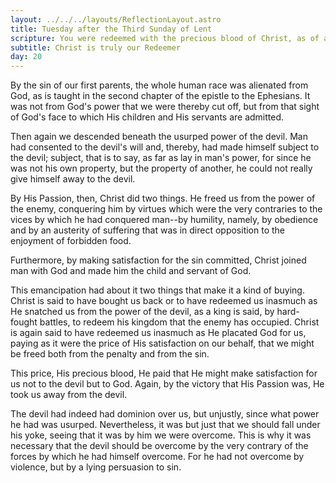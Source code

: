 ```yaml
---
layout: ../../../layouts/ReflectionLayout.astro
title: Tuesday after the Third Sunday of Lent
scripture: You were redeemed with the precious blood of Christ, as of a lamb unspotted and undefiled.--I Pet. 1. 19.
subtitle: Christ is truly our Redeemer
day: 20
---
```


By the sin of our first parents, the whole human race was alienated from God, as is taught in the second chapter of the epistle to the Ephesians. It was not from God's power that we were thereby cut off, but from that sight of God's face to which His children and His servants are admitted.

Then again we descended beneath the usurped power of the devil. Man had consented to the devil's will and, thereby, had made himself subject to the devil; subject, that is to say, as far as lay in man's power, for since he was not his own property, but the property of another, he could not really give himself away to the devil.

By His Passion, then, Christ did two things. He freed us from the power of the enemy, conquering him by virtues which were the very contraries to the vices by which he had conquered man--by humility, namely, by obedience and by an austerity of suffering that was in direct opposition to the enjoyment of forbidden food.

Furthermore, by making satisfaction for the sin committed, Christ joined man with God and made him the child and servant of God.

This emancipation had about it two things that make it a kind of buying. Christ is said to have bought us back or to have redeemed us inasmuch as He snatched us from the power of the devil, as a king is said, by hard-fought battles, to redeem his kingdom that the enemy has occupied. Christ is again said to have redeemed us inasmuch as He placated God for us, paying as it were the price of His satisfaction on our behalf, that we might be freed both from the penalty and from the sin.

This price, His precious blood, He paid that He might make satisfaction for us not to the devil but to God. Again, by the victory that His Passion was, He took us away from the devil.

The devil had indeed had dominion over us, but unjustly, since what power he had was usurped. Nevertheless, it was but just that we should fall under his yoke, seeing that it was by him we were overcome. This is why it was necessary that the devil should be overcome by the very contrary of the forces by which he had himself overcome. For he had not overcome by violence, but by a lying persuasion to sin.
